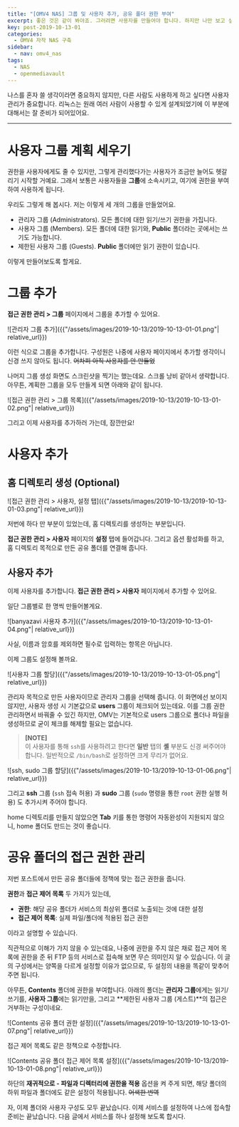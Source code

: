 ```yaml
---
title: "[OMV4 NAS] 그룹 및 사용자 추가, 공유 폴더 권한 부여"
excerpt: 좋은 것은 같이 봐야죠. 그러려면 사용자를 만들어야 합니다. 하지만 나만 보고 싶은 것도 있잖아요? 그래서 그룹도 만들어야 해요.
key: post-2019-10-13-01
categories:
  - OMV4 자작 NAS 구축
sidebar:
  - nav: omv4_nas
tags:
  - NAS
  - openmediavault
---
```


나스를 혼자 쓸 생각이라면 중요하지 않지만, 다른 사람도 사용하게 하고 싶다면 사용자 관리가 중요합니다. 리눅스는 원래 여러 사람이 사용할 수 있게 설계되었기에 이 부분에 대해서는 잘 준비가 되어있어요.

---

# 사용자 그룹 계획 세우기

권한을 사용자에게도 줄 수 있지만, 그렇게 관리했다가는 사용자가 조금만 늘어도 헷갈리기 시작할 거예요. 그래서 보통은 사용자들을 **그룹**에 소속시키고, 여기에 권한을 부여하여 사용하게 됩니다.

우리도 그렇게 해 봅시다. 저는 이렇게 세 개의 그룹을 만들었어요.

- 관리자 그룹 (Administrators). 모든 폴더에 대한 읽기/쓰기 권한을 가집니다.
- 사용자 그룹 (Members). 모든 폴더에 대한 읽기와, **Public** 폴더라는 곳에서는 쓰기도 가능합니다.
- 제한된 사용자 그룹 (Guests). **Public** 폴더에만 읽기 권한이 있습니다.

이렇게 만들어보도록 할게요.

# 그룹 추가

**접근 권한 관리 > 그룹** 페이지에서 그룹을 추가할 수 있어요.

![관리자 그룹 추가]({{"/assets/images/2019-10-13/2019-10-13-01-01.png"| relative_url}})

이런 식으로 그룹을 추가합니다. 구성원은 나중에 사용자 페이지에서 추가할 생각이니 신경 쓰지 않아도 됩니다. ~~어차피 아직 사용자를 안 만들었~~

나머지 그룹 생성 화면도 스크린샷을 찍기는 했는데요. 스크롤 낭비 같아서 생략합니다. 아무튼, 계획한 그룹을 모두 만들게 되면 아래와 같이 됩니다.

![접근 권한 관리 > 그룹 목록]({{"/assets/images/2019-10-13/2019-10-13-01-02.png"| relative_url}})

그리고 이제 사용자를 추가하러 가는데, 잠깐만요!

# 사용자 추가
## 홈 디렉토리 생성 (Optional)

![접근 권한 관리 > 사용자, 설정 탭]({{"/assets/images/2019-10-13/2019-10-13-01-03.png"| relative_url}})

저번에 하다 만 부분이 있었는데, 홈 디렉토리를 생성하는 부분입니다.

**접근 권한 관리 > 사용자** 페이지의 **설정** 탭에 들어갑니다. 그리고 옵션 활성화를 하고, 홈 디렉토리 목적으로 만든 공유 폴더를 연결해 줍니다.

## 사용자 추가

이제 사용자를 추가합니다. **접근 권한 관리 > 사용자** 페이지에서 추가할 수 있어요.

일단 그룹별로 한 명씩 만들어볼게요.

![banyazavi 사용자 추가]({{"/assets/images/2019-10-13/2019-10-13-01-04.png"| relative_url}})

사실, 이름과 암호를 제외하면 필수로 입력하는 항목은 아닙니다.

이제 그룹도 설정해 볼까요.

![사용자 그룹 할당]({{"/assets/images/2019-10-13/2019-10-13-01-05.png"| relative_url}})

관리자 목적으로 만든 사용자이므로 관리자 그룹을 선택해 줍니다. 이 화면에선 보이지 않지만, 사용자 생성 시 기본값으로 **users** 그룹이 체크되어 있는데요. 이를 그룹 권한 관리하면서 바꿔줄 수 있긴 하지만, OMV는 기본적으로 users 그룹으로 폴더나 파일을 생성하므로 굳이 체크를 해제할 필요는 없습니다.

> **[NOTE]**  
> 이 사용자를 통해 `ssh`를 사용하려고 한다면 **일반** 탭의 **셸** 부분도 신경 써주어야 합니다. 일반적으로 `/bin/bash`로 설정하면 크게 무리가 없어요.

![ssh, sudo 그룹 할당]({{"/assets/images/2019-10-13/2019-10-13-01-06.png"| relative_url}})

그리고 **ssh** 그룹 (`ssh` 접속 허용) 과 **sudo** 그룹 (`sudo` 명령을 통한 `root` 권한 실행 허용) 도 추가시켜 주어야 합니다.

home 디렉토리를 만들지 않았으면 **Tab** 키를 통한 명령어 자동완성이 지원되지 않으니, home 폴더도 만드는 것이 좋습니다.

# 공유 폴더의 접근 권한 관리

저번 포스트에서 만든 공유 폴더들에 정책에 맞는 접근 권한을 줍니다.

**권한**과 **접근 제어 목록** 두 가지가 있는데,

- **권한**: 해당 공유 폴더가 서비스의 최상위 폴더로 노출되는 것에 대한 설정
- **접근 제어 목록**: 실제 파일/폴더에 적용된 접근 권한

이라고 설명할 수 있습니다.

직관적으로 이해가 가지 않을 수 있는데요, 나중에 권한을 주지 않은 채로 접근 제어 목록에 권한을 준 뒤 FTP 등의 서비스로 접속해 보면 무슨 의미인지 알 수 있습니다. 이 글의 구성에서는 양쪽을 다르게 설정할 이유가 없으므로, 두 설정의 내용을 똑같이 맞추어 주면 됩니다.

아무튼, **Contents** 폴더에 권한을 부여합니다. 아래의 폴더는 **관리자 그룹**에게는 읽기/쓰기를, **사용자 그룹**에는 읽기만을, 그리고 **제한된 사용자 그룹 (게스트)**의 접근은 거부하는 구성이네요.

![Contents 공유 폴더 권한 설정]({{"/assets/images/2019-10-13/2019-10-13-01-07.png"| relative_url}})

접근 제어 목록도 같은 정책으로 수정합니다.

![Contents 공유 폴더 접근 제어 목록 설정]({{"/assets/images/2019-10-13/2019-10-13-01-08.png"| relative_url}})

하단의 **재귀적으로 - 파일과 디렉터리에 권한을 적용** 옵션을 켜 주게 되면, 해당 폴더의 하위 파일과 폴더에도 같은 설정이 적용됩니다. ~~어색한 번역~~

자, 이제 폴더와 사용자 구성도 모두 끝났습니다. 이제 서비스를 설정하여 나스에 접속할 준비는 끝났습니다. 다음 글에서 서비스를 하나 설정해 보도록 합시다.
